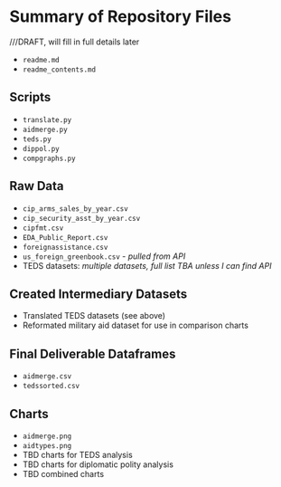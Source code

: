 # Summary of Repository Files
///DRAFT, will fill in full details later

- `readme.md`
- `readme_contents.md` 
## Scripts
- `translate.py`
- `aidmerge.py`
- `teds.py`
- `dippol.py`
- `compgraphs.py`
## Raw Data
- `cip_arms_sales_by_year.csv`
- `cip_security_asst_by_year.csv`
- `cipfmt.csv`
- `EDA_Public_Report.csv`
- `foreignassistance.csv`
- `us_foreign_greenbook.csv` - _pulled from API_
- TEDS datasets: _multiple datasets, full list TBA unless I can find API_ 
## Created Intermediary Datasets 
- Translated TEDS datasets (see above)
- Reformated military aid dataset for use in comparison charts
## Final Deliverable Dataframes
- `aidmerge.csv`
- `tedssorted.csv`
## Charts
- `aidmerge.png`
- `aidtypes.png`
- TBD charts for TEDS analysis
- TBD charts for diplomatic polity analysis
- TBD combined charts
